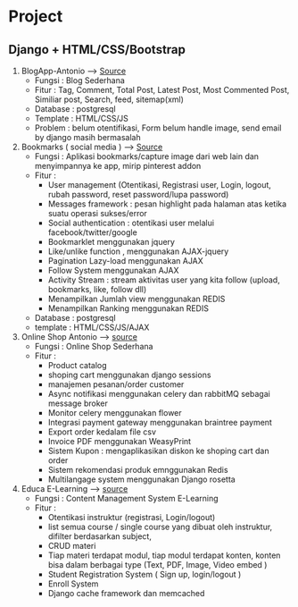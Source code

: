 # Project

## Django + HTML/CSS/Bootstrap
1. BlogApp-Antonio --> [Source](https://github.com/ArisDjango/BlogAntonio) 
    - Fungsi    : Blog Sederhana
    - Fitur     : Tag, Comment, Total Post, Latest Post, Most Commented Post, Similiar post, Search, feed, sitemap(xml)
    - Database  : postgresql
    - Template  : HTML/CSS/JS
    - Problem   : belum otentifikasi, Form belum handle image, send email by django masih bermasalah
2. Bookmarks ( social media ) --> [Source](https://github.com/ArisDjango/SosmedAntonio)
    - Fungsi    : Aplikasi bookmarks/capture image dari web lain dan menyimpannya ke app, mirip pinterest addon
    - Fitur     :
        - User management (Otentikasi, Registrasi user, Login, logout, rubah password, reset password/lupa password)
        - Messages framework : pesan highlight pada halaman atas ketika suatu operasi sukses/error
        - Social authentication : otentikasi user melalui facebook/twitter/google
        - Bookmarklet menggunakan jquery 
        - Like/unlike function , menggunakan AJAX-jquery
        - Pagination Lazy-load menggunakan AJAX
        - Follow System menggunakan AJAX
        - Activity Stream : stream aktivitas user yang kita follow (upload, bookmarks, like, follow dll)
        - Menampilkan Jumlah view menggunakan REDIS
        - Menampilkan Ranking menggunakan REDIS
     - Database   : postgresql
     - template   : HTML/CSS/JS/AJAX
 3. Online Shop Antonio --> [source](https://github.com/ArisDjango/OnlineShopAntonioReborn2)
    - Fungsi        : Online Shop Sederhana
    - Fitur         :
        - Product catalog
        - shoping cart menggunakan django sessions
        - manajemen pesanan/order customer
        - Async notifikasi menggunakan celery dan rabbitMQ sebagai message broker
        - Monitor celery menggunakan flower
        - Integrasi payment gateway menggunakan braintree payment
        - Export order kedalam file csv
        - Invoice PDF menggunakan WeasyPrint
        - Sistem Kupon : mengaplikasikan diskon ke shoping cart dan order
        - Sistem rekomendasi produk emnggunakan Redis
        - Multilangage system menggunakan Django rosetta
 4. Educa E-Learning --> [source](https://github.com/ArisDjango/EducaAntonio)
    - Fungsi        : Content Management System E-Learning
    - Fitur         : 
        - Otentikasi instruktur (registrasi, Login/logout)
        - list semua course / single course yang dibuat oleh instruktur, difilter berdasarkan subject, 
        - CRUD materi
        - Tiap materi terdapat modul, tiap modul terdapat konten, konten bisa dalam berbagai type (Text, PDF, Image, Video embed ) 
        - Student Registration System ( Sign up, login/logout )
        - Enroll System
        - Django cache framework dan memcached

